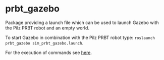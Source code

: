 # prbt_gazebo
Package providing a launch file which can be used to launch Gazebo with the
Pilz PRBT robot and an empty world.

To start Gazebo in combination with the Pilz PRBT robot type:
 `roslaunch prbt_gazebo sim_prbt_gazebo.launch`.

 For the execution of commands see [here](https://github.com/PilzDE/pilz_robots#package-prbt_moveit_config).
